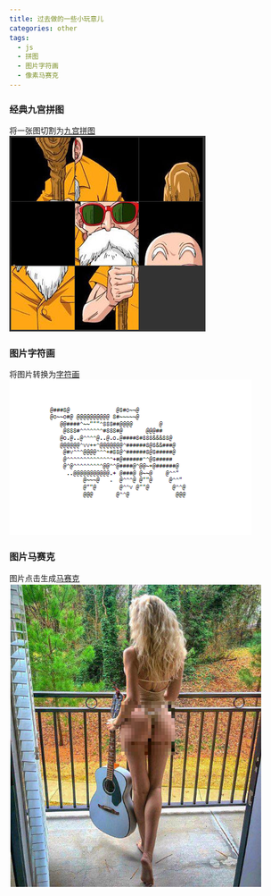 ```yaml
---
title: 过去做的一些小玩意儿
categories: other
tags:
  - js
  - 拼图
  - 图片字符画
  - 像素马赛克
---
```


### 经典九宫拼图
将一张图切割为[九宫拼图](/demo/puzzle.html)
![截图](/source/image/screen/puzzle.png)

### 图片字符画
将图片转换为[字符画](/demo/chr.html)
![截图](/source/image/screen/chr.png)

### 图片马赛克
图片点击生成[马赛克](/demo/pixelate.html)
![截图](/source/image/screen/pixelate.png)